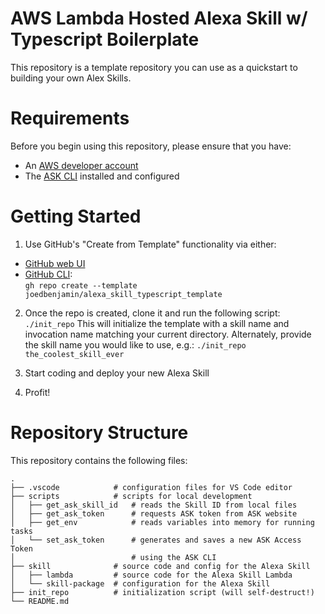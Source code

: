 # AWS Lambda Hosted Alexa Skill w/ Typescript Boilerplate

This repository is a template repository you can use as a quickstart to building your own Alex Skills.

# Requirements

Before you begin using this repository, please ensure that you have:

- An [AWS developer account](https://developer.amazon.com)
- The [ASK CLI](https://developer.amazon.com/en-US/docs/alexa/smapi/quick-start-alexa-skills-kit-command-line-interface.html) installed and configured

# Getting Started

1. Use GitHub's "Create from Template" functionality via either:
  - [GitHub web UI](./generate)
  - [GitHub CLI](https://cli.github.com):  
    `gh repo create --template joedbenjamin/alexa_skill_typescript_template`

2. Once the repo is created, clone it and run the following script:
`./init_repo`
  This will initialize the template with a skill name and invocation name matching your current directory.
  Alternately, provide the skill name you would like to use, e.g.:
  `./init_repo the_coolest_skill_ever`

3. Start coding and deploy your new Alexa Skill
4. Profit!

# Repository Structure

This repository contains the following files:

```
.
├── .vscode            # configuration files for VS Code editor
├── scripts            # scripts for local development
│   ├── get_ask_skill_id   # reads the Skill ID from local files
│   ├── get_ask_token      # requests ASK token from ASK website
│   ├── get_env            # reads variables into memory for running tasks
│   └── set_ask_token      # generates and saves a new ASK Access Token
│                          # using the ASK CLI
├── skill              # source code and config for the Alexa Skill
│   ├── lambda         # source code for the Alexa Skill Lambda
│   └── skill-package  # configuration for the Alexa Skill
├── init_repo          # initialization script (will self-destruct!)
└── README.md
```
